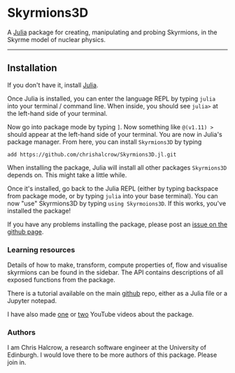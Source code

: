 # Skyrmions3D

A [Julia](http://julialang.org) package for creating, manipulating and probing Skyrmions, in the Skyrme model of nuclear physics.

---

## Installation

If you don't have it, install [Julia](https://docs.julialang.org/en/v1/manual/installation/).

Once Julia is installed, you can enter the language REPL by typing `julia` into your terminal / command line. When inside, you should see `julia>` at the left-hand side of your terminal.

Now go into package mode by typing `]`. Now something like `@(v1.11) >` should appear at the left-hand side of your terminal. You are now in Julia's package manager. From here, you can install `Skyrmions3D` by typing

`add https://github.com/chrishalcrow/Skyrmions3D.jl.git`

When installing the package, Julia will install all other packages `Skyrmions3D` depends on. This might take a little while.

Once it's installed, go back to the Julia REPL (either by typing backspace from package mode, or by typing `julia` into your base terminal). You can now "use" Skyrmions3D by typing `using Skyrmoions3D`. If this works, you've installed the package!

If you have any problems installing the package, please post an [issue on the github page](https://github.com/chrishalcrow/Skyrmions3D.jl/issues).

### Learning resources

Details of how to make, transform, compute properties of, flow and visualise skyrmions can be found in the sidebar. The API contains descriptions of all exposed functions from the package.

There is  a tutorial available on the main [github](https://github.com/chrishalcrow/Skyrmions3D.jl.git) repo, either as a Julia file or a Jupyter notepad.

I have also made [one](https://youtu.be/TI5huk6Rqos) or [two](https://youtu.be/HeSs7yVGXR4) YouTube videos about the package.

### Authors

I am Chris Halcrow, a research software engineer at the University of Edinburgh. I would love there to be more authors of this package. Please join in.